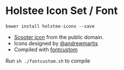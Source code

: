 # Holstee Icon Set / Font

```
bower install holstee-icons --save
```
* [Scooter icon](http://thenounproject.com/term/scooter/506/) from the public domain.
* Icons designed by [@andrewmartis](http://twitter.com/andrewmartis)
* Compiled with [fontcustom](https://github.com/FontCustom/fontcustom)

Run `sh ./fontcustom.sh` to compile